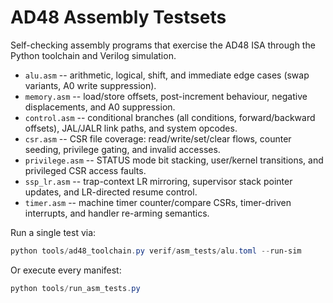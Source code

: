 # AD48 Assembly Testsets

Self-checking assembly programs that exercise the AD48 ISA through the Python toolchain and Verilog simulation.

- `alu.asm` -- arithmetic, logical, shift, and immediate edge cases (swap variants, A0 write suppression).
- `memory.asm` -- load/store offsets, post-increment behaviour, negative displacements, and A0 suppression.
- `control.asm` -- conditional branches (all conditions, forward/backward offsets), JAL/JALR link paths, and system opcodes.
- `csr.asm` -- CSR file coverage: read/write/set/clear flows, counter seeding, privilege gating, and invalid accesses.
- `privilege.asm` -- STATUS mode bit stacking, user/kernel transitions, and privileged CSR access faults.
- `ssp_lr.asm` -- trap-context LR mirroring, supervisor stack pointer updates, and LR-directed resume control.
- `timer.asm` -- machine timer counter/compare CSRs, timer-driven interrupts, and handler re-arming semantics.

Run a single test via:

```powershell
python tools/ad48_toolchain.py verif/asm_tests/alu.toml --run-sim
```

Or execute every manifest:

```powershell
python tools/run_asm_tests.py
```
